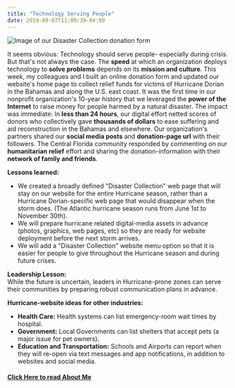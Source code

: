 ```yaml
---
title: "Technology Serving People"
date: 2019-09-07T11:09:39-04:00
---
```

![Image of our Disaster Collection donation form](/img/2019-09-07-disaster-collection-graphic.jpg)

It seems obvious: Technology should serve people- especially during crisis. But that's not always the case. The **speed** at which an organization deploys technology to **solve problems** depends on its **mission and culture**. This week, my colleagues and I built an online donation form and updated our website's home page to collect relief funds for victims of Hurricane Dorian in the Bahamas and along the U.S. east coast. It was the first time in our nonprofit organization's 10-year history that we leveraged the **power of the Internet** to raise money for people harmed by a natural disaster. The impact was immediate: In **less than 24 hours**, our digital effort netted scores of donors who collectively gave **thousands of dollars** to ease suffering and aid reconstruction in the Bahamas and elsewhere. Our organization's partners shared our **social media posts** and **donation-page url** with their followers. The Central Florida community responded by commenting on our **humanitarian relief** effort and sharing the donation-information with their **network of family and friends**.

**Lessons learned:**<br>
- We created a broadly defined "Disaster Collection" web page that will stay on our website for the entire Hurricane season, rather than a Hurricane Dorian-specific web page that would disappear when the storm does. (The Atlantic hurricane season runs from June 1st to November 30th).<br>
- We will prepare hurricane related digital-media assets in advance (photos, graphics, web pages, etc) so they are ready for website deployment before the next storm arrives.<br>
- We will add a "Disaster Collection" website menu option so that it is easier for people to give throughout the Hurricane season and during future crises.<br>

**Leadership Lesson:**<br>
While the future is uncertain, leaders in Hurricane-prone zones can serve their communities by preparing robust communication plans in advance.

**Hurricane-website ideas for other industries:**<br>
- **Health Care:** Health systems can list emergency-room wait times by hospital.<br>
- **Government:** Local Governments can list shelters that accept pets (a major issue for pet owners).<br>
- **Education and Transportation:** Schools and Airports can report when they will re-open via text messages and app notifications, in addition to websites and social media.<br>

#### [Click Here to read About Me](/about)
